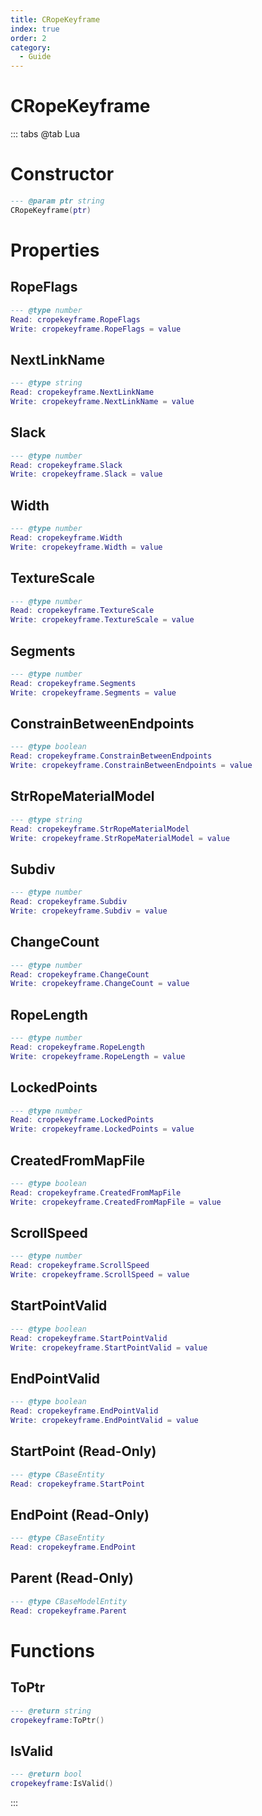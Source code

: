 ```yaml
---
title: CRopeKeyframe
index: true
order: 2
category:
  - Guide
---
```


# CRopeKeyframe

::: tabs
@tab Lua
# Constructor
```lua
--- @param ptr string
CRopeKeyframe(ptr)
```
# Properties
## RopeFlags 
```lua
--- @type number
Read: cropekeyframe.RopeFlags
Write: cropekeyframe.RopeFlags = value
```
## NextLinkName 
```lua
--- @type string
Read: cropekeyframe.NextLinkName
Write: cropekeyframe.NextLinkName = value
```
## Slack 
```lua
--- @type number
Read: cropekeyframe.Slack
Write: cropekeyframe.Slack = value
```
## Width 
```lua
--- @type number
Read: cropekeyframe.Width
Write: cropekeyframe.Width = value
```
## TextureScale 
```lua
--- @type number
Read: cropekeyframe.TextureScale
Write: cropekeyframe.TextureScale = value
```
## Segments 
```lua
--- @type number
Read: cropekeyframe.Segments
Write: cropekeyframe.Segments = value
```
## ConstrainBetweenEndpoints 
```lua
--- @type boolean
Read: cropekeyframe.ConstrainBetweenEndpoints
Write: cropekeyframe.ConstrainBetweenEndpoints = value
```
## StrRopeMaterialModel 
```lua
--- @type string
Read: cropekeyframe.StrRopeMaterialModel
Write: cropekeyframe.StrRopeMaterialModel = value
```
## Subdiv 
```lua
--- @type number
Read: cropekeyframe.Subdiv
Write: cropekeyframe.Subdiv = value
```
## ChangeCount 
```lua
--- @type number
Read: cropekeyframe.ChangeCount
Write: cropekeyframe.ChangeCount = value
```
## RopeLength 
```lua
--- @type number
Read: cropekeyframe.RopeLength
Write: cropekeyframe.RopeLength = value
```
## LockedPoints 
```lua
--- @type number
Read: cropekeyframe.LockedPoints
Write: cropekeyframe.LockedPoints = value
```
## CreatedFromMapFile 
```lua
--- @type boolean
Read: cropekeyframe.CreatedFromMapFile
Write: cropekeyframe.CreatedFromMapFile = value
```
## ScrollSpeed 
```lua
--- @type number
Read: cropekeyframe.ScrollSpeed
Write: cropekeyframe.ScrollSpeed = value
```
## StartPointValid 
```lua
--- @type boolean
Read: cropekeyframe.StartPointValid
Write: cropekeyframe.StartPointValid = value
```
## EndPointValid 
```lua
--- @type boolean
Read: cropekeyframe.EndPointValid
Write: cropekeyframe.EndPointValid = value
```
## StartPoint (Read-Only)
```lua
--- @type CBaseEntity
Read: cropekeyframe.StartPoint
```
## EndPoint (Read-Only)
```lua
--- @type CBaseEntity
Read: cropekeyframe.EndPoint
```
## Parent (Read-Only)
```lua
--- @type CBaseModelEntity
Read: cropekeyframe.Parent
```
# Functions
## ToPtr
```lua
--- @return string
cropekeyframe:ToPtr()
```
## IsValid
```lua
--- @return bool
cropekeyframe:IsValid()
```

:::